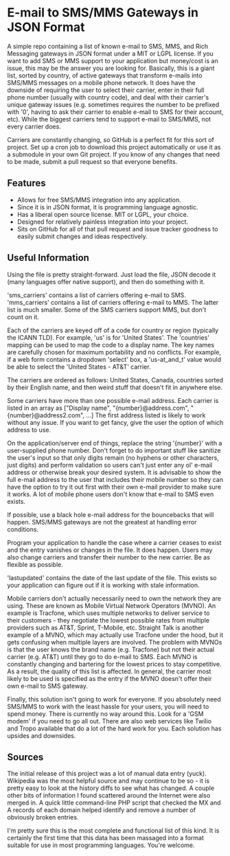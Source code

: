 E-mail to SMS/MMS Gateways in JSON Format
=========================================

A simple repo containing a list of known e-mail to SMS, MMS, and Rich Messaging gateways in JSON format under a MIT or LGPL license.  If you want to add SMS or MMS support to your application but money/cost is an issue, this may be the answer you are looking for.  Basically, this is a giant list, sorted by country, of active gateways that transform e-mails into SMS/MMS messages on a mobile phone network.  It does have the downside of requiring the user to select their carrier, enter in their full phone number (usually with country code), and deal with their carrier's unique gateway issues (e.g. sometimes requires the number to be prefixed with '0', having to ask their carrier to enable e-mail to SMS for their account, etc).  While the biggest carriers tend to support e-mail to SMS/MMS, not every carrier does.

Carriers are constantly changing, so GitHub is a perfect fit for this sort of project.  Set up a cron job to download this project automatically or use it as a submodule in your own Git project.  If you know of any changes that need to be made, submit a pull request so that everyone benefits.

Features
--------

* Allows for free SMS/MMS integration into any application.
* Since it is in JSON format, it is programming language agnostic.
* Has a liberal open source license.  MIT or LGPL, your choice.
* Designed for relatively painless integration into your project.
* Sits on GitHub for all of that pull request and issue tracker goodness to easily submit changes and ideas respectively.

Useful Information
------------------

Using the file is pretty straight-forward.  Just load the file, JSON decode it (many languages offer native support), and then do something with it.

'sms_carriers' contains a list of carriers offering e-mail to SMS.  'mms_carriers' contains a list of carriers offering e-mail to MMS.  The latter list is much smaller.  Some of the SMS carriers support MMS, but don't count on it.

Each of the carriers are keyed off of a code for country or region (typically the ICANN TLD).  For example, 'us' is for 'United States'.  The 'countries' mapping can be used to map the code to a display name.  The key names are carefully chosen for maximum portability and no conflicts.  For example, if a web form contains a dropdown 'select' box, a 'us-at_and_t' value would be able to select the 'United States - AT&T' carrier.

The carriers are ordered as follows:  United States, Canada, countries sorted by their English name, and then weird stuff that doesn't fit in anywhere else.

Some carriers have more than one possible e-mail address.  Each carrier is listed in an array as ["Display name", "{number}@address.com", "{number}@address2.com", ...]  The first address listed is likely to work without any issue.  If you want to get fancy, give the user the option of which address to use.

On the application/server end of things, replace the string '{number}' with a user-supplied phone number.  Don't forget to do important stuff like sanitize the user's input so that only digits remain (no hyphens or other characters, just digits) and perform validation so users can't just enter any ol' e-mail address or otherwise break your desired system.  It is advisable to show the full e-mail address to the user that includes their mobile number so they can have the option to try it out first with their own e-mail provider to make sure it works.  A lot of mobile phone users don't know that e-mail to SMS even exists.

If possible, use a black hole e-mail address for the bouncebacks that will happen.  SMS/MMS gateways are not the greatest at handling error conditions.

Program your application to handle the case where a carrier ceases to exist and the entry vanishes or changes in the file.  It does happen.  Users may also change carriers and transfer their number to the new carrier.  Be as flexible as possible.

'lastupdated' contains the date of the last update of the file.  This exists so your application can figure out if it is working with stale information.

Mobile carriers don't actually necessarily need to own the network they are using.  These are known as Mobile Virtual Network Operators (MVNO).  An example is Tracfone, which uses multiple networks to deliver service to their customers - they negotiate the lowest possible rates from multiple providers such as AT&T, Sprint, T-Mobile, etc.  Straight Talk is another example of a MVNO, which may actually use Tracfone under the hood, but it gets confusing when multiple layers are involved.  The problem with MVNOs is that the user knows the brand name (e.g. Tracfone) but not their actual carrier (e.g. AT&T) until they go to do e-mail to SMS.  Each MVNO is constantly changing and bartering for the lowest prices to stay competitive.  As a result, the quality of this list is affected.  In general, the carrier most likely to be used is specified as the entry if the MVNO doesn't offer their own e-mail to SMS gateway.

Finally, this solution isn't going to work for everyone.  If you absolutely need SMS/MMS to work with the least hassle for your users, you will need to spend money.  There is currently no way around this.  Look for a 'GSM modem' if you need to go all out.  There are also web services like Twilio and Tropo available that do a lot of the hard work for you.  Each solution has upsides and downsides.

Sources
-------

The initial release of this project was a lot of manual data entry (yuck).  Wikipedia was the most helpful source and may continue to be so - it is pretty easy to look at the history diffs to see what has changed.  A couple other bits of information I found scattered around the Internet were also merged in.  A quick little command-line PHP script that checked the MX and A records of each domain helped identify and remove a number of obviously broken entries.

I'm pretty sure this is the most complete and functional list of this kind.  It is certainly the first time that this data has been massaged into a format suitable for use in most programming languages.  You're welcome.
